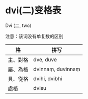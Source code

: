 # dvi(二)变格表

Dvi (二, two)

注意：该词没有单复数的区别

| 格 | 拼写 |
| -- | -- |
|主、對格|dve, duve|
|屬、為格|dvinnaṃ, duvinnaṃ|
|具、從格|dvihi, dvibhi|
|處格|dvisu|